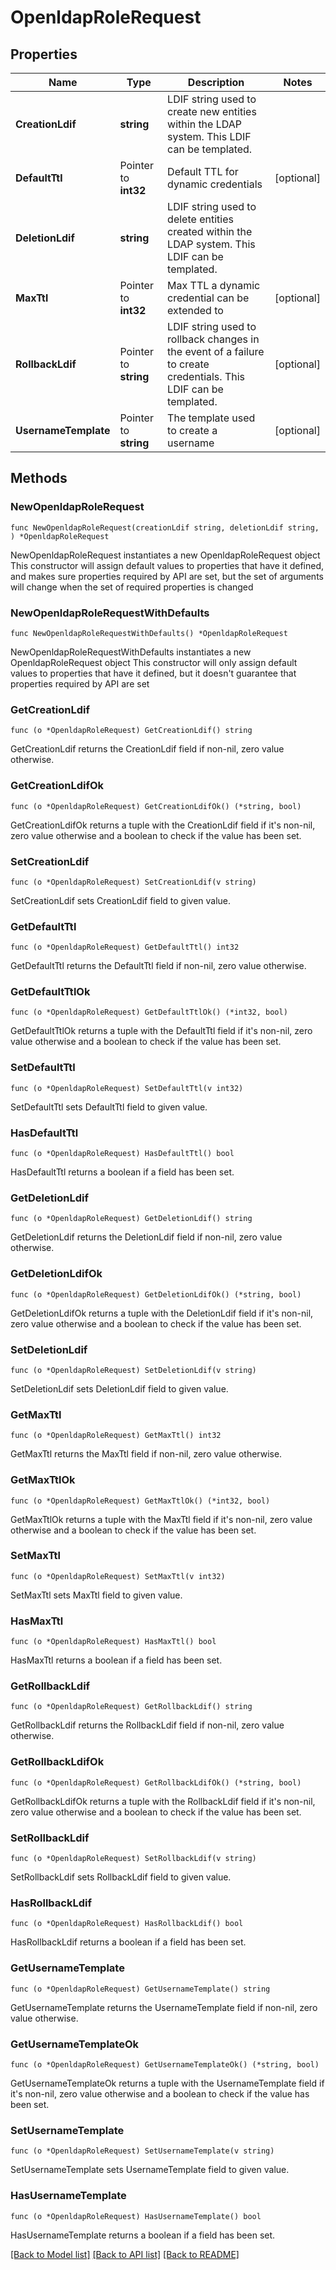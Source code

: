 # OpenldapRoleRequest

## Properties

Name | Type | Description | Notes
------------ | ------------- | ------------- | -------------
**CreationLdif** | **string** | LDIF string used to create new entities within the LDAP system. This LDIF can be templated. | 
**DefaultTtl** | Pointer to **int32** | Default TTL for dynamic credentials | [optional] 
**DeletionLdif** | **string** | LDIF string used to delete entities created within the LDAP system. This LDIF can be templated. | 
**MaxTtl** | Pointer to **int32** | Max TTL a dynamic credential can be extended to | [optional] 
**RollbackLdif** | Pointer to **string** | LDIF string used to rollback changes in the event of a failure to create credentials. This LDIF can be templated. | [optional] 
**UsernameTemplate** | Pointer to **string** | The template used to create a username | [optional] 

## Methods

### NewOpenldapRoleRequest

`func NewOpenldapRoleRequest(creationLdif string, deletionLdif string, ) *OpenldapRoleRequest`

NewOpenldapRoleRequest instantiates a new OpenldapRoleRequest object
This constructor will assign default values to properties that have it defined,
and makes sure properties required by API are set, but the set of arguments
will change when the set of required properties is changed

### NewOpenldapRoleRequestWithDefaults

`func NewOpenldapRoleRequestWithDefaults() *OpenldapRoleRequest`

NewOpenldapRoleRequestWithDefaults instantiates a new OpenldapRoleRequest object
This constructor will only assign default values to properties that have it defined,
but it doesn't guarantee that properties required by API are set

### GetCreationLdif

`func (o *OpenldapRoleRequest) GetCreationLdif() string`

GetCreationLdif returns the CreationLdif field if non-nil, zero value otherwise.

### GetCreationLdifOk

`func (o *OpenldapRoleRequest) GetCreationLdifOk() (*string, bool)`

GetCreationLdifOk returns a tuple with the CreationLdif field if it's non-nil, zero value otherwise
and a boolean to check if the value has been set.

### SetCreationLdif

`func (o *OpenldapRoleRequest) SetCreationLdif(v string)`

SetCreationLdif sets CreationLdif field to given value.


### GetDefaultTtl

`func (o *OpenldapRoleRequest) GetDefaultTtl() int32`

GetDefaultTtl returns the DefaultTtl field if non-nil, zero value otherwise.

### GetDefaultTtlOk

`func (o *OpenldapRoleRequest) GetDefaultTtlOk() (*int32, bool)`

GetDefaultTtlOk returns a tuple with the DefaultTtl field if it's non-nil, zero value otherwise
and a boolean to check if the value has been set.

### SetDefaultTtl

`func (o *OpenldapRoleRequest) SetDefaultTtl(v int32)`

SetDefaultTtl sets DefaultTtl field to given value.

### HasDefaultTtl

`func (o *OpenldapRoleRequest) HasDefaultTtl() bool`

HasDefaultTtl returns a boolean if a field has been set.

### GetDeletionLdif

`func (o *OpenldapRoleRequest) GetDeletionLdif() string`

GetDeletionLdif returns the DeletionLdif field if non-nil, zero value otherwise.

### GetDeletionLdifOk

`func (o *OpenldapRoleRequest) GetDeletionLdifOk() (*string, bool)`

GetDeletionLdifOk returns a tuple with the DeletionLdif field if it's non-nil, zero value otherwise
and a boolean to check if the value has been set.

### SetDeletionLdif

`func (o *OpenldapRoleRequest) SetDeletionLdif(v string)`

SetDeletionLdif sets DeletionLdif field to given value.


### GetMaxTtl

`func (o *OpenldapRoleRequest) GetMaxTtl() int32`

GetMaxTtl returns the MaxTtl field if non-nil, zero value otherwise.

### GetMaxTtlOk

`func (o *OpenldapRoleRequest) GetMaxTtlOk() (*int32, bool)`

GetMaxTtlOk returns a tuple with the MaxTtl field if it's non-nil, zero value otherwise
and a boolean to check if the value has been set.

### SetMaxTtl

`func (o *OpenldapRoleRequest) SetMaxTtl(v int32)`

SetMaxTtl sets MaxTtl field to given value.

### HasMaxTtl

`func (o *OpenldapRoleRequest) HasMaxTtl() bool`

HasMaxTtl returns a boolean if a field has been set.

### GetRollbackLdif

`func (o *OpenldapRoleRequest) GetRollbackLdif() string`

GetRollbackLdif returns the RollbackLdif field if non-nil, zero value otherwise.

### GetRollbackLdifOk

`func (o *OpenldapRoleRequest) GetRollbackLdifOk() (*string, bool)`

GetRollbackLdifOk returns a tuple with the RollbackLdif field if it's non-nil, zero value otherwise
and a boolean to check if the value has been set.

### SetRollbackLdif

`func (o *OpenldapRoleRequest) SetRollbackLdif(v string)`

SetRollbackLdif sets RollbackLdif field to given value.

### HasRollbackLdif

`func (o *OpenldapRoleRequest) HasRollbackLdif() bool`

HasRollbackLdif returns a boolean if a field has been set.

### GetUsernameTemplate

`func (o *OpenldapRoleRequest) GetUsernameTemplate() string`

GetUsernameTemplate returns the UsernameTemplate field if non-nil, zero value otherwise.

### GetUsernameTemplateOk

`func (o *OpenldapRoleRequest) GetUsernameTemplateOk() (*string, bool)`

GetUsernameTemplateOk returns a tuple with the UsernameTemplate field if it's non-nil, zero value otherwise
and a boolean to check if the value has been set.

### SetUsernameTemplate

`func (o *OpenldapRoleRequest) SetUsernameTemplate(v string)`

SetUsernameTemplate sets UsernameTemplate field to given value.

### HasUsernameTemplate

`func (o *OpenldapRoleRequest) HasUsernameTemplate() bool`

HasUsernameTemplate returns a boolean if a field has been set.


[[Back to Model list]](../README.md#documentation-for-models) [[Back to API list]](../README.md#documentation-for-api-endpoints) [[Back to README]](../README.md)


